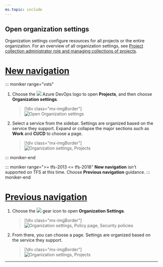 ```yaml
---
ms.topic: include
---
```


## Open organization settings

Organization settings configure resources for all projects or the entire organization. For an overview of all organization settings, see [Project collection administrator role and managing collections of projects](/azure/devops/organizations/settings/about-settings#admin).

# [New navigation](#tab/new-nav)

::: moniker range="vsts"

1. Choose the ![](/azure/devops/_img/icons/project-icon.png) Azure DevOps logo to open **Projects**, and then choose **Organization settings**.

	> [!div class="mx-imgBorder"]  
	> ![Open Organization settings](/azure/devops/_shared/_img/settings/open-admin-settings-vert.png)  

2. Select a service from the sidebar. Settings are organized based on the service they support. Expand or collapse the major sections such as **Work** and **CI/CD** to choose a page.

	> [!div class="mx-imgBorder"]  
	> ![Organization settings, Projects](/azure/devops/_shared/_img/settings/admin-organization-settings.png) 

::: moniker-end

::: moniker range=">= tfs-2013 <= tfs-2018"
**New navigation** isn't supported on TFS at this time. Choose **Previous navigation** guidance.
::: moniker-end

# [Previous navigation](#tab/previous-nav)

1. Choose the ![](/azure/devops/_img/icons/gear-icon.png) gear icon to open **Organization Settings**.

	> [!div class="mx-imgBorder"]  
	> ![Organization settings, Policy page, Security policies](/azure/devops/_shared/_img/settings/open-organization-settings.png)

2. From there, you can choose a page. Settings are organized based on the service they support.

	> [!div class="mx-imgBorder"]  
	> ![Organization settings, Projects](/azure/devops/_shared/_img/settings/open-admin-settings-horizontal.png)

---